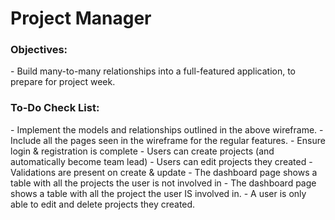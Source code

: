 <h1 dir="auto" > Project Manager </h1>

<h3> Objectives: </h3>
- Build many-to-many relationships into a full-featured application, to prepare for project week.



<h3> To-Do Check List: </h3>
- Implement the models and relationships outlined in the above wireframe.
- Include all the pages seen in the wireframe for the regular features.
- Ensure login & registration is complete
- Users can create projects (and automatically become team lead)
- Users can edit projects they created
- Validations are present on create & update
- The dashboard page shows a table with all the projects the user is not involved in
- The dashboard page shows a table with all the project the user IS involved in.
- A user is only able to edit and delete projects they created.
